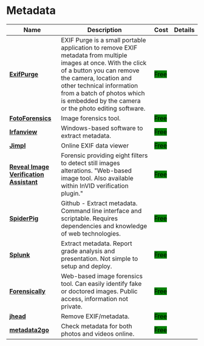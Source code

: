 # Metadata

| Name | Description | Cost | Details |
| --- | --- | --- | --- |
| [**ExifPurge**](http://www.exifpurge.com/) | EXIF Purge is a small portable application to remove EXIF metadata from multiple images at once. With the click of a button you can remove the camera, location and other technical information from a batch of photos which is embedded by the camera or the photo editing software. | <mark style="background-color:green;">Free</mark> |  |
| [**FotoForensics**](http://fotoforensics.com/) | Image forensics tool. | <mark style="background-color:green;">Free</mark> |  |
| [**Irfanview**](http://irfanview.com/) | Windows-based software to extract metadata. | <mark style="background-color:green;">Free</mark> |  |
| [**Jimpl**](https://jimpl.com/) | Online EXIF data viewer | <mark style="background-color:green;">Free</mark> |  |
| [**Reveal Image Verification Assistant**](undefined) | Forensic providing eight filters to detect still images alterations. "Web-based image tool. Also available within InVID verification plugin." | <mark style="background-color:green;">Free</mark> |  |
| [**SpiderPig**](http://github.com/hatlord/Spiderpig) | Github - Extract metadata. Command line interface and scriptable. Requires dependencies and knowledge of web technologies. | <mark style="background-color:green;">Free</mark> |  |
| [**Splunk**](http://blog.sweepatic.com/metadata-hackers-best-friend) | Extract metadata. Report grade analysis and presentation. Not simple to setup and deploy. | <mark style="background-color:green;">Free</mark> |  |
| [**Forensically**](http://29a.ch/photo-forensics/#level-sweep) | Web-based image forensics tool. Can easily identify fake or doctored images. Public access, information not private. | <mark style="background-color:green;">Free</mark> |  |
| [**jhead**](https://www.sentex.ca/~mwandel/jhead/) | Remove EXIF/metadata. | <mark style="background-color:green;">Free</mark> |  |
| [**metadata2go**](https://www.metadata2go.com/) | Check metadata for both photos and videos online. | <mark style="background-color:green;">Free</mark> |  |